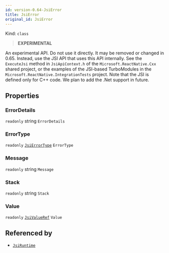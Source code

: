 ```yaml
---
id: version-0.64-JsiError
title: JsiError
original_id: JsiError
---
```


Kind: `class`



> **EXPERIMENTAL**

An experimental API. Do not use it directly. It may be removed or changed in 0.65. Instead, use the JSI API that uses this API internally.
See the `ExecuteJsi` method in `JsiApiContext.h` of the `Microsoft.ReactNative.Cxx` shared project, or the examples of the JSI-based TurboModules in the `Microsoft.ReactNative.IntegrationTests` project.
Note that the JSI is defined only for C++ code. We plan to add the .Net support in future.

## Properties
### ErrorDetails
`readonly`  string `ErrorDetails`

### ErrorType
`readonly`  [`JsiErrorType`](JsiErrorType) `ErrorType`

### Message
`readonly`  string `Message`

### Stack
`readonly`  string `Stack`

### Value
`readonly`  [`JsiValueRef`](JsiValueRef) `Value`






## Referenced by
- [`JsiRuntime`](JsiRuntime)
